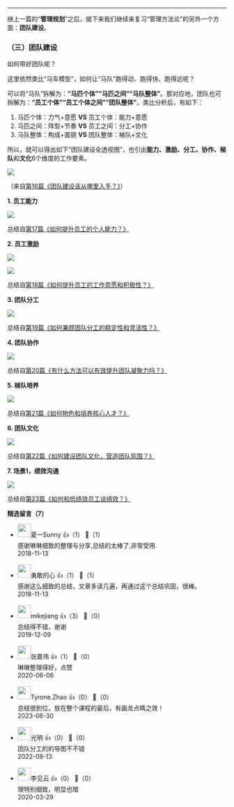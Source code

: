 * * *

继上一篇的“**管理规划**”之后，接下来我们继续来复习“管理方法论”的另外一个方面：**团队建设**。

### （三）团队建设

如何带好团队呢？

这里依然类比“马车模型”，如何让“马队”跑得动、跑得快、跑得远呢？

可以将“马队”拆解为：**“马匹个体”“马匹之间”“马队整体”**。那对应地，团队也可拆解为：**“员工个体”“员工个体之间”“团队整体”**。类比分析后，有如下：

1. 马匹个体：力气+意愿 **VS** 员工个体：能力+意愿
2. 马匹之间：阵型+节奏 **VS** 员工之间：分工+协作
3. 马队整体：构成+面貌 **VS** 团队整体：梯队+文化

所以，就可以得出如下“团队建设全透视图”，也引出**能力、激励、分工、协作、梯队**和**文化**6个维度的工作要素。

![](https://static001.geekbang.org/resource/image/fd/ae/fd237c45c16f33be24cf7c7f7e2a9fae.png?wh=1400%2A530)

（来自[第16篇《团队建设该从哪里入手？》](https://time.geekbang.org/column/article/40043)）

**1. 员工能力**

![](https://static001.geekbang.org/resource/image/03/ba/03702757b348665303a7b99f93cd04ba.png?wh=967%2A499)

总结自[第17篇《如何提升员工的个人能力？》](https://time.geekbang.org/column/article/40277)

**2. 员工激励**

![](https://static001.geekbang.org/resource/image/d1/c1/d1896e0c723dae3a75ac418b52a6a0c1.png?wh=1155%2A307)

![](https://static001.geekbang.org/resource/image/70/1a/7073ab548c26e541c0942727d6a77a1a.png?wh=1094%2A569)

总结自[第18篇《如何提升员工的工作意愿和积极性？》](https://time.geekbang.org/column/article/40313)

**3. 团队分工**

![](https://static001.geekbang.org/resource/image/13/1f/134d017f15ca99a763b2a49b7a0dbc1f.png?wh=1443%2A540)

总结自[第19篇《如何兼顾团队分工的稳定性和灵活性？》](https://time.geekbang.org/column/article/40513)

**4. 团队协作**

![](https://static001.geekbang.org/resource/image/9b/a3/9ba929d7b237b67ac84a4e2394a7caa3.png?wh=563%2A370)

总结自[第20篇《有什么方法可以有效提升团队凝聚力吗？》](https://time.geekbang.org/column/article/40516)

**5. 梯队培养**

![](https://static001.geekbang.org/resource/image/fa/0b/fa49ad2abf39eb915fc6e766ed20300b.png?wh=767%2A561)

总结自[第21篇《如何物色和培养核心人才？》](https://time.geekbang.org/column/article/40771)

**6. 团队文化**

![](https://static001.geekbang.org/resource/image/84/8f/84f09b2acd1c91320111b43a0529a68f.png?wh=866%2A409)

总结自[第22篇《如何建设团队文化，营造团队氛围？》](https://time.geekbang.org/column/article/40772)

**7. 场景1，绩效沟通**

![](https://static001.geekbang.org/resource/image/54/42/543de304149f0f0f038e1e9aad44a542.png?wh=1289%2A336)

总结自[第23篇《如何和低绩效员工谈绩效？》](https://time.geekbang.org/column/article/40776)
<div><strong>精选留言（7）</strong></div><ul>
<li><img src="https://static001.geekbang.org/account/avatar/00/12/26/df/b56721f0.jpg" width="30px"><span>夏一Sunny</span> 👍（1） 💬（1）<div>感谢琳琳细致的整理与分享,总结的太棒了,非常受用.</div>2018-11-13</li><br/><li><img src="https://static001.geekbang.org/account/avatar/00/10/dc/cf/eb0464b1.jpg" width="30px"><span>勇敢的心</span> 👍（1） 💬（1）<div>感谢这么细致的总结，文章多读几遍，再通过这个总结巩固，很棒。</div>2018-11-13</li><br/><li><img src="https://static001.geekbang.org/account/avatar/00/15/4d/7a/106c3745.jpg" width="30px"><span>mikejiang</span> 👍（3） 💬（0）<div>总结得不错，谢谢</div>2019-12-09</li><br/><li><img src="https://static001.geekbang.org/account/avatar/00/11/0e/78/ef77bbfa.jpg" width="30px"><span>张嘉伟</span> 👍（1） 💬（0）<div>琳琳整理得好，点赞</div>2020-06-06</li><br/><li><img src="https://static001.geekbang.org/account/avatar/00/11/be/16/9ddeb937.jpg" width="30px"><span>Tyrone.Zhao</span> 👍（0） 💬（0）<div>总结很到位，放在整个课程的最后，有画龙点睛之效！</div>2023-06-30</li><br/><li><img src="https://static001.geekbang.org/account/avatar/00/13/ac/3b/53dab296.jpg" width="30px"><span>光明</span> 👍（0） 💬（0）<div>团队分工的的导图不不错</div>2022-08-13</li><br/><li><img src="" width="30px"><span>李见云</span> 👍（0） 💬（0）<div>理特别细致，明显也暗</div>2020-03-29</li><br/>
</ul>
